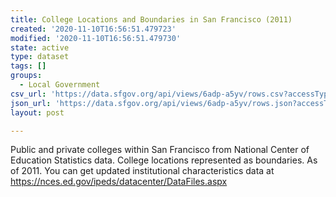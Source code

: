 ```yaml
---
title: College Locations and Boundaries in San Francisco (2011)
created: '2020-11-10T16:56:51.479723'
modified: '2020-11-10T16:56:51.479730'
state: active
type: dataset
tags: []
groups:
  - Local Government
csv_url: 'https://data.sfgov.org/api/views/6adp-a5yv/rows.csv?accessType=DOWNLOAD'
json_url: 'https://data.sfgov.org/api/views/6adp-a5yv/rows.json?accessType=DOWNLOAD'
layout: post

---
```

Public and private colleges within San Francisco from National Center of Education Statistics data. College locations represented as boundaries. As of 2011. You can get updated institutional characteristics data at https://nces.ed.gov/ipeds/datacenter/DataFiles.aspx
